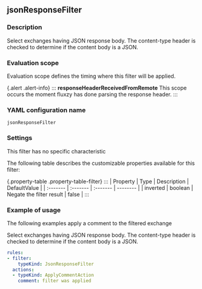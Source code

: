 ## jsonResponseFilter

### Description

Select exchanges having JSON response body. The content-type header is checked to determine if the content body is a JSON.

### Evaluation scope

Evaluation scope defines the timing where this filter will be applied. 

{.alert .alert-info}
:::
**responseHeaderReceivedFromRemote** This scope occurs the moment fluxzy has done parsing the response header.
:::

### YAML configuration name

    jsonResponseFilter

### Settings

This filter has no specific characteristic

The following table describes the customizable properties available for this filter: 

{.property-table .property-table-filter}
:::
| Property | Type | Description | DefaultValue |
| :------- | :------- | :------- | -------- |
| inverted | boolean | Negate the filter result | false |
:::

### Example of usage

The following examples apply a comment to the filtered exchange

Select exchanges having JSON response body. The content-type header is checked to determine if the content body is a JSON.

```yaml
rules:
- filter:
    typeKind: JsonResponseFilter
  actions:
  - typeKind: ApplyCommentAction
    comment: filter was applied
```



